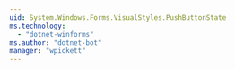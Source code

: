 ```yaml
---
uid: System.Windows.Forms.VisualStyles.PushButtonState
ms.technology: 
  - "dotnet-winforms"
ms.author: "dotnet-bot"
manager: "wpickett"
---
```

